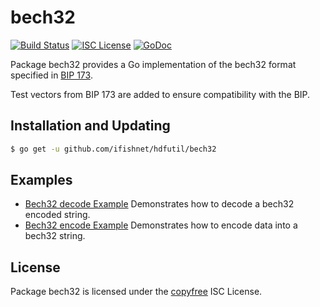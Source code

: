 bech32
==========

[![Build Status](http://img.shields.io/travis/ifishnet/hdfutil.svg)](https://travis-ci.org/ifishnet/hdfutil)
[![ISC License](http://img.shields.io/badge/license-ISC-blue.svg)](http://copyfree.org)
[![GoDoc](https://godoc.org/github.com/ifishnet/hdfutil/bech32?status.png)](http://godoc.org/github.com/ifishnet/hdfutil/bech32)

Package bech32 provides a Go implementation of the bech32 format specified in
[BIP 173](https://github.com/bitcoin/bips/blob/master/bip-0173.mediawiki).

Test vectors from BIP 173 are added to ensure compatibility with the BIP.

## Installation and Updating

```bash
$ go get -u github.com/ifishnet/hdfutil/bech32
```

## Examples

* [Bech32 decode Example](http://godoc.org/github.com/ifishnet/hdfutil/bech32#example-Bech32Decode)
  Demonstrates how to decode a bech32 encoded string.
* [Bech32 encode Example](http://godoc.org/github.com/ifishnet/hdfutil/bech32#example-BechEncode)
  Demonstrates how to encode data into a bech32 string.

## License

Package bech32 is licensed under the [copyfree](http://copyfree.org) ISC
License.
